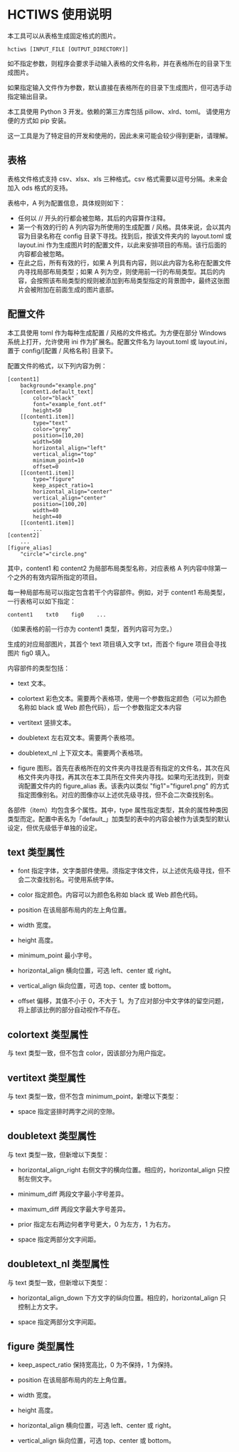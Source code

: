 # HCTIWS 使用说明 #

本工具可以从表格生成固定格式的图片。

    hctiws [INPUT_FILE [OUTPUT_DIRECTORY]]

如不指定参数，则程序会要求手动输入表格的文件名称，并在表格所在的目录下生成图片。

如果指定输入文件作为参数，默认直接在表格所在的目录下生成图片，但可选手动指定输出目录。

本工具使用 Python 3 开发。依赖的第三方库包括 pillow、xlrd、toml。
请使用方便的方式如 pip 安装。

这一工具是为了特定目的开发和使用的，因此未来可能会较少得到更新，请理解。

## 表格 ##
表格文件格式支持 csv、xlsx、xls 三种格式。csv 格式需要以逗号分隔。未来会加入 ods 格式的支持。

表格中，A 列为配置信息，具体规则如下：

- 任何以 // 开头的行都会被忽略，其后的内容算作注释。
- 第一个有效的行的 A 列内容为所使用的生成配置 / 风格。具体来说，会以其内容为目录名称在 config 目录下寻找。找到后，按该文件夹内的 layout.toml 或 layout.ini 作为生成图片时的配置文件，以此来安排项目的布局。该行后面的内容都会被忽略。
- 在此之后，所有有效的行，如果 A 列具有内容，则以此内容为名称在配置文件内寻找局部布局类型；如果 A 列为空，则使用前一行的布局类型。其后的内容，会按照该布局类型的规则被添加到布局类型指定的背景图中，最终这张图片会被附加在前面生成的图片底部。

## 配置文件 ##

本工具使用 toml 作为每种生成配置 / 风格的文件格式。为方便在部分 Windows 系统上打开，允许使用 ini 作为扩展名。配置文件名为 layout.toml 或 layout.ini，置于 config/[配置 / 风格名称] 目录下。

配置文件的格式，以下列内容为例：

    [content1]
        background="example.png"
        [content1.default_text]
            color="black"
            font="example_font.otf"
            height=50
        [[content1.item]]
            type="text"
            color="grey"
            position=[10,20]
            width=500
            horizontal_align="left"
            vertical_align="top"
            minimum_point=10
            offset=0
        [[content1.item]]
            type="figure"
            keep_aspect_ratio=1
            horizontal_align="center"
            vertical_align="center"
            position=[100,20]
            width=40
            height=40
        [[content1.item]]
            ...
    [content2]
        ...
    [figure_alias]
        "circle"="circle.png"

其中，content1 和 content2 为局部布局类型名称，对应表格 A 列内容中除第一个之外的有效内容所指定的项目。

每一种局部布局可以指定包含若干个内容部件。例如，对于 content1 布局类型，一行表格可以如下指定：

    content1    txt0    fig0    ...

（如果表格的前一行亦为 content1 类型，首列内容可为空。）

生成的对应局部图片，其首个 text 项目填入文字 txt，而首个 figure 项目会寻找图片 fig0 填入。

内容部件的类型包括：

- text 文本。

- colortext 彩色文本。需要两个表格项，使用一个参数指定颜色（可以为颜色名称如 black 或 Web 颜色代码），后一个参数指定文本内容

- vertitext 竖排文本。

- doubletext 左右双文本。需要两个表格项。

- doubletext_nl 上下双文本。需要两个表格项。

- figure 图形。首先在表格所在的文件夹内寻找是否有指定的文件名，其次在风格文件夹内寻找，再其次在本工具所在文件夹内寻找。如果均无法找到，则查询配置文件内的 figure_alias 表。该表内以类似 "fig1"="figure1.png" 的方式指定图像别名。对应的图像亦以上述优先级寻找，但不会二次查找别名。

各部件（item）均包含多个属性。其中，type 属性指定类型，其余的属性种类因类型而定。配置中表名为「default_」加类型的表中的内容会被作为该类型的默认设定，但优先级低于单独的设定。

## text 类型属性

- font 指定字体，文字类部件使用。须指定字体文件，以上述优先级寻找，但不会二次查找别名。可使用系统字体。

- color 指定颜色。内容可以为颜色名称如 black 或 Web 颜色代码。

- position 在该局部布局内的左上角位置。

- width 宽度。

- height 高度。

- minimum_point 最小字号。

- horizontal_align 横向位置，可选 left、center 或 right。

- vertical_align 纵向位置，可选 top、center 或 bottom。

- offset 偏移，其值不小于 0，不大于 1。为了应对部分中文字体的留空问题，将上部该比例的部分自动视作不存在。

## colortext 类型属性

与 text 类型一致，但不包含 color，因该部分为用户指定。

## vertitext 类型属性

与 text 类型一致，但不包含 minimum_point，新增以下类型：

- space 指定竖排时两字之间的空隙。

## doubletext 类型属性

与 text 类型一致，但新增以下类型：

- horizontal_align_right 右侧文字的横向位置。相应的，horizontal_align 只控制左侧文字。

- minimum_diff 两段文字最小字号差异。

- maximum_diff 两段文字最大字号差异。

- prior 指定左右两边何者字号更大，0 为左方，1 为右方。

- space 指定两部分文字间距。

## doubletext_nl 类型属性

与 text 类型一致，但新增以下类型：

- horizontal_align_down 下方文字的纵向位置。相应的，horizontal_align 只控制上方文字。

- space 指定两部分文字间距。

## figure 类型属性

- keep_aspect_ratio 保持宽高比，0 为不保持，1 为保持。

- position 在该局部布局内的左上角位置。

- width 宽度。

- height 高度。

- horizontal_align 横向位置，可选 left、center 或 right。

- vertical_align 纵向位置，可选 top、center 或 bottom。
